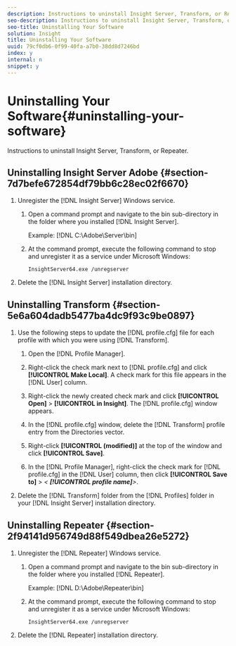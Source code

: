 ```yaml
---
description: Instructions to uninstall Insight Server, Transform, or Repeater.
seo-description: Instructions to uninstall Insight Server, Transform, or Repeater.
seo-title: Uninstalling Your Software
solution: Insight
title: Uninstalling Your Software
uuid: 79cf0db6-0f99-40fa-a7b0-38dd8d7246bd
index: y
internal: n
snippet: y
---
```


# Uninstalling Your Software{#uninstalling-your-software}

Instructions to uninstall Insight Server, Transform, or Repeater.

## Uninstalling Insight Server Adobe {#section-7d7befe672854df79bb6c28ec02f6670}

1. Unregister the [!DNL Insight Server] Windows service.

    1. Open a command prompt and navigate to the bin sub-directory in the folder where you installed [!DNL Insight Server].

       Example: [!DNL C:\Adobe\Server\bin] 
    
    1. At the command prompt, execute the following command to stop and unregister it as a service under Microsoft Windows:     
    
       ```    
       InsightServer64.exe /unregserver
       ```

1. Delete the [!DNL Insight Server] installation directory.

## Uninstalling Transform {#section-5e6a604dadb5477ba4dc9f93c9be0897}

1. Use the following steps to update the [!DNL profile.cfg] file for each profile with which you were using [!DNL Transform].

    1. Open the [!DNL Profile Manager]. 
    1. Right-click the check mark next to [!DNL profile.cfg] and click **[!UICONTROL Make Local]**. A check mark for this file appears in the [!DNL User] column. 
    
    1. Right-click the newly created check mark and click **[!UICONTROL Open]** > **[!UICONTROL in Insight]**. The [!DNL profile.cfg] window appears. 
    
    1. In the [!DNL profile.cfg] window, delete the [!DNL Transform] profile entry from the Directories vector. 
    
    1. Right-click **[!UICONTROL (modified)]** at the top of the window and click **[!UICONTROL Save]**. 
    
    1. In the [!DNL Profile Manager], right-click the check mark for [!DNL profile.cfg] in the [!DNL User] column, then click **[!UICONTROL Save to]** > *< **[!UICONTROL profile name]**>*.

1. Delete the [!DNL Transform] folder from the [!DNL Profiles] folder in your [!DNL Insight Server] installation directory.

## Uninstalling Repeater {#section-2f94141d956749d88f549dbea26e5272}

1. Unregister the [!DNL Repeater] Windows service.

    1. Open a command prompt and navigate to the bin sub-directory in the folder where you installed [!DNL Repeater].

       Example: [!DNL D:\Adobe\Repeater\bin] 
    
    1. At the command prompt, execute the following command to stop and unregister it as a service under Microsoft Windows:     
    
       ```    
       InsightServer64.exe /unregserver
       ```

1. Delete the [!DNL Repeater] installation directory.

